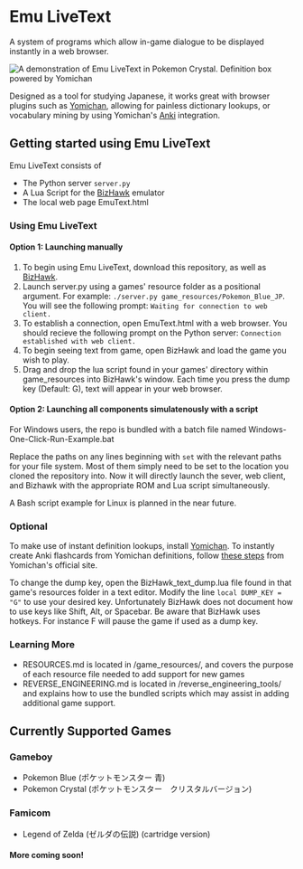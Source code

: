 # Emu LiveText
A system of programs which allow in-game dialogue to be displayed instantly in a web browser.

![A demonstration of Emu LiveText in Pokemon Crystal. Definition box powered by Yomichan](https://github.com/j-ac/EmuText/assets/83185117/afd11325-9801-43cf-8764-ed9eb0483bde)


Designed as a tool for studying Japanese, it works great with browser plugins such as [Yomichan](https://foosoft.net/projects/yomichan/), allowing for painless dictionary lookups, or
vocabulary mining by using Yomichan's [Anki](https://apps.ankiweb.net/) integration.

## Getting started using Emu LiveText

Emu LiveText consists of
- The Python server `server.py`
- A Lua Script for the [BizHawk](https://github.com/TASEmulators/BizHawk/releases) emulator
- The local web page EmuText.html

### Using Emu LiveText
#### Option 1: Launching manually
1. To begin using Emu LiveText, download this repository, as well as [BizHawk](https://github.com/TASEmulators/BizHawk/releases).
2. Launch server.py using a games' resource folder as a positional argument. For example:
`./server.py game_resources/Pokemon_Blue_JP`. You will see the following prompt: `Waiting for connection to web client.`
3. To establish a connection, open EmuText.html with a web browser. You should recieve the following prompt on the Python server: `Connection established with web client.`
4. To begin seeing text from game, open BizHawk and load the game you wish to play.
5.  Drag and drop the lua script found in your games' directory within game_resources into BizHawk's window.
Each time you press the dump key (Default: G), text will appear in your web browser.

#### Option 2: Launching all components simulatenously with a script
For Windows users, the repo is bundled with a batch file named Windows-One-Click-Run-Example.bat

Replace the paths on any lines beginning with `set` with the relevant paths for your file system. Most of them simply need to be set to the location you cloned the repository into. Now it will directly launch the sever, web client, and Bizhawk with the appropriate ROM and Lua script simultaneously. 

A Bash script example for Linux is planned in the near future.

### Optional
To make use of instant definition lookups, install [Yomichan](https://foosoft.net/projects/yomichan/). To instantly create Anki flashcards from Yomichan definitions, follow
[these steps](https://foosoft.net/projects/anki-connect/) from Yomichan's official site.

To change the dump key, open the BizHawk_text_dump.lua file found in that game's resources folder in a text editor. Modify the line
`local DUMP_KEY = "G"` to use your desired key. Unfortunately BizHawk does not document how to use keys like Shift, Alt, or Spacebar. Be aware that
BizHawk uses hotkeys. For instance F will pause the game if used as a dump key.

### Learning More
* RESOURCES.md is located in /game_resources/, and covers the purpose of each resource file needed to add support for new games
* REVERSE_ENGINEERING.md is located in /reverse_engineering_tools/ and explains how to use the bundled scripts which may assist in adding additional game support.

## Currently Supported Games
### Gameboy
* Pokemon Blue (ポケットモンスター 青)
* Pokemon Crystal (ポケットモンスター　クリスタルバージョン)

### Famicom
* Legend of Zelda (ゼルダの伝説) (cartridge version)

#### More coming soon!
